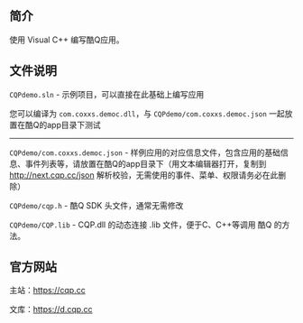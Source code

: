 ﻿简介
----
使用 Visual C++ 编写酷Q应用。

文件说明
--------
`CQPdemo.sln` - 示例项目，可以直接在此基础上编写应用

您可以编译为 `com.coxxs.democ.dll`，与 `CQPdemo/com.coxxs.democ.json` 一起放置在酷Q的app目录下测试

- - -

`CQPdemo/com.coxxs.democ.json` - 样例应用的对应信息文件，包含应用的基础信息、事件列表等，请放置在酷Q的app目录下（用文本编辑器打开，复制到 http://next.cqp.cc/json 解析校验，无需使用的事件、菜单、权限请务必在此删除）

`CQPdemo/cqp.h` - 酷Q SDK 头文件，通常无需修改

`CQPdemo/CQP.lib` - CQP.dll 的动态连接 .lib 文件，便于C、C++等调用 酷Q 的方法。

官方网站
--------
主站：https://cqp.cc

文库：https://d.cqp.cc